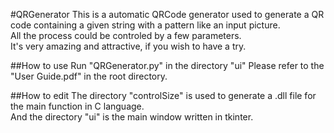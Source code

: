#QRGenerator
This is a automatic QRCode generator used to generate a QR code containing a given string with a pattern like an input picture. <br>
All the process could be controled by a few parameters.<br>
It's very amazing and attractive, if you wish to have a try.

##How to use
Run "QRGenerator.py" in the directory "ui"
Please refer to the "User Guide.pdf" in the root directory.

##How to edit
The directory "controlSize" is used to generate a .dll file for the main function in C language.<br>
And the directory "ui" is the main window written in tkinter.<br>